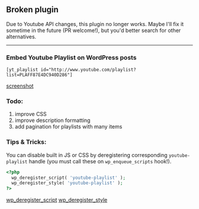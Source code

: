 ## Broken plugin

Due to Youtube API changes, this plugin no longer works. Maybe I'll fix it sometime in the future (PR welcome!), but you'd better search for other alternatives.

-----

### Embed Youtube Playlist on WordPress posts

`[yt_playlist id="http://www.youtube.com/playlist?list=PLAFF87E4DC940D286"]`

[screenshot](http://img.iamntz.com/jing/2013-03-19_19h22_43.png)

### Todo:
1. improve CSS
1. improve description formatting
1. add pagination for playlists with many items


### Tips & Tricks:

You can disable built in JS or CSS by deregistering corresponding `youtube-playlist` handle (you must call these on `wp_enqueue_scripts` hook!).

```PHP
<?php 
  wp_deregister_script( 'youtube-playlist' );
  wp_deregister_style( 'youtube-playlist' );
?>
```

[wp_deregister_script](http://codex.wordpress.org/Function_Reference/wp_deregister_script)
[wp_deregister_style](http://codex.wordpress.org/Function_Reference/wp_deregister_style)
